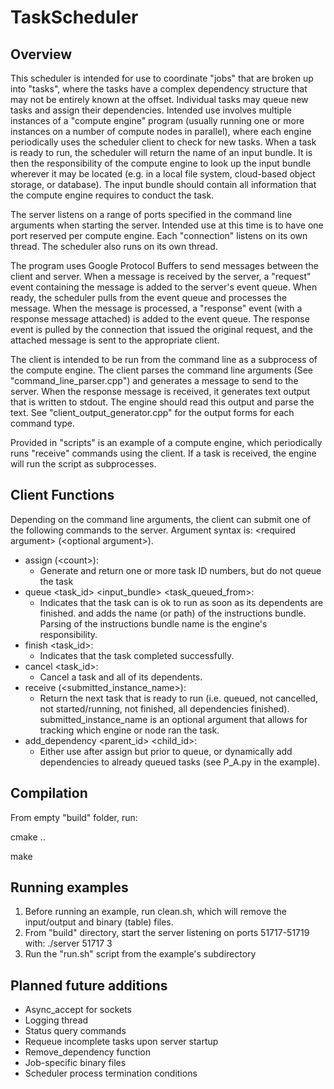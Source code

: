 # TaskScheduler
## Overview
This scheduler is intended for use to coordinate "jobs" that are broken up into "tasks", where the tasks have a complex dependency structure that may not be entirely known at the offset. Individual tasks may queue new tasks and assign their dependencies. Intended use involves multiple instances of a "compute engine" program (usually running one or more instances on a number of compute nodes in parallel), where each engine periodically uses the scheduler client to check for new tasks. When a task is ready to run, the scheduler will return the name of an input bundle. It is then the responsibility of the compute engine to look up the input bundle wherever it may be located (e.g. in a local file system, cloud-based object storage, or database). The input bundle should contain all information that the compute engine requires to conduct the task.

The server listens on a range of ports specified in the command line arguments when starting the server. Intended use at this time is to have one port reserved per compute engine. Each "connection" listens on its own thread. The scheduler also runs on its own thread.

The program uses Google Protocol Buffers to send messages between the client and server. When a message is received by the server, a "request" event containing the message is added to the server's event queue. When ready, the scheduler pulls from the event queue and processes the message. When the message is processed, a "response" event (with a response message attached) is added to the event queue. The response event is pulled by the connection that issued the original request, and the attached message is sent to the appropriate client.

The client is intended to be run from the command line as a subprocess of the compute engine. The client parses the command line arguments (See "command_line_parser.cpp") and generates a message to send to the server. When the response message is received, it generates text output that is written to stdout. The engine should read this output and parse the text. See "client_output_generator.cpp" for the output forms for each command type. 

Provided in "scripts" is an example of a compute engine, which periodically runs "receive" commands using the client. If a task is received, the engine will run the script as subprocesses. 

## Client Functions
Depending on the command line arguments, the client can submit one of the following commands to the server. Argument syntax is: \<required argument> (\<optional argument>).

- assign (\<count>):
	- Generate and return one or more task ID numbers, but do not queue the task
- queue \<task_id> \<input_bundle> \<task_queued_from>:
	- Indicates that the task can is ok to run as soon as its dependents are finished. and adds the name (or path) of the instructions bundle. Parsing of the instructions bundle name is the engine's responsibility.
- finish \<task_id>:
	- Indicates that the task completed successfully.
- cancel \<task_id>:
	- Cancel a task and all of its dependents.
- receive (\<submitted_instance_name>):
	- Return the next task that is ready to run (i.e. queued, not cancelled, not started/running, not finished, all dependencies finished). submitted_instance_name is an optional argument that allows for tracking which engine or node ran the task.
- add_dependency \<parent_id> \<child_id>:
	- Either use after assign but prior to queue, or dynamically add dependencies to already queued tasks (see P_A.py in the example).

## Compilation
From empty "build" folder, run: 

cmake ..

make

## Running examples
1) Before running an example, run clean.sh, which will remove the input/output and binary (table) files. 
2) From "build" directory, start the server listening on ports 51717-51719 with:
./server 51717 3
3) Run the "run.sh" script from the example's subdirectory

## Planned future additions
- Async_accept for sockets
- Logging thread
- Status query commands
- Requeue incomplete tasks upon server startup
- Remove_dependency function
- Job-specific binary files
- Scheduler process termination conditions
